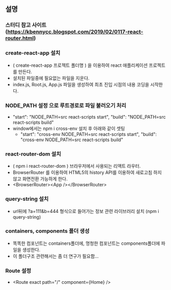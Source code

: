 

## 설명 

### 스터디 참고 사이트 (https://kbennycc.blogspot.com/2019/02/0117-react-router.html)

### create-react-app 설치
* ( create-react-app 프로젝트 폴더명 ) 을 이용하여 react 애플리케이션 프로젝트를 만든다.
* 설치된 파일중에 필요없는 파일을 지운다.
* index.js, Root.js, App.js 파일을 생성하여 최초 진입 시점의 내용 코딩을 시작한다.

### NODE_PATH 설정 으로 루트경로로 파일 불러오기 처리
* "start": "NODE_PATH=src react-scripts start", "build": "NODE_PATH=src react-scripts build"
* window에서는 npm i cross-env 설치 후 아래와 같이 셋팅
  - "start": "cross-env NODE_PATH=src react-scripts start", "build": "cross-env NODE_PATH=src react-scripts build"

### react-router-dom 설치
* ( npm i react-router-dom ) 브라우저에서 사용되는 리액트 라우터.
* BrowserRouter 를 이용하여 HTML5의 history API를 이용하여 새로고침 하지 않고 화면전환 가능하게 한다.
* &lt;BrowserRouter&gt;&lt;App /&gt;&lt;/BrowserRouter&gt;
 
### query-string 설치
* url뒤에 ?a=111&b=444 형식으로 들어가는 정보 관련 라이브러리 설치 (npm i query-string) 

### containers, components 폴더 생성
* 똑똑한 컴포넌트는 containers폴더에, 멍청한 컴포넌트는 components폴더에 파일을 생성한다.
* 이 폴더구조 관련해서는 좀 더 연구가 필요함...

### Route 설정
* &lt;Route exact path="/" component={Home} /&gt;




